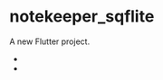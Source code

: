 # notekeeper_sqflite

A new Flutter project.

- [](./assets/images/ss1.jpg)
- [](./assets/images/ss2.jpg)
